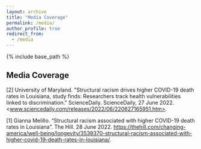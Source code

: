 ```yaml
---
layout: archive
title: "Media Coverage"
permalink: /media/
author_profile: true
redirect_from:
  - /media
---
```


{% include base_path %}

## Media Coverage

[2] University of Maryland. "Structural racism drives higher COVID-19 death rates in Louisiana, study finds: Researchers track health vulnerabilities linked to discrimination." ScienceDaily. ScienceDaily, 27 June 2022. <www.sciencedaily.com/releases/2022/06/220627165951.htm>.

[1] Gianna Melillo. “Structural racism associated with higher COVID-19 death rates in Louisiana”. The Hill. 28 June 2022. <https://thehill.com/changing-america/well-being/longevity/3539370-structural-racism-associated-with-higher-covid-19-death-rates-in-louisiana/>.
